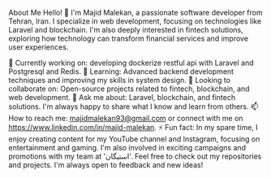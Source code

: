 
<p>About Me
Hello! 👋 I'm Majid Malekan, a passionate software developer from Tehran, Iran. I specialize in web development, focusing on technologies like Laravel and blockchain. I'm also deeply interested in fintech solutions, exploring how technology can transform financial services and improve user experiences.

🔭 Currently working on: developing dockerize restful api with Laravel and Postgresql and Redis.
🌱 Learning: Advanced backend development techniques and improving my skills in system design.
👯 Looking to collaborate on: Open-source projects related to fintech, blockchain, and web development.
💬 Ask me about: Laravel, blockchain, and fintech solutions. I'm always happy to share what I know and learn from others.
📫 How to reach me: majidmalekan93@gmail.com or connect with me on https://www.linkedin.com/in/majid-malekan.
⚡ Fun fact: In my spare time, I enjoy creating content for my YouTube channel and Instagram, focusing on entertainment and gaming. I'm also involved in exciting campaigns and promotions with my team at 'استیگان'.
Feel free to check out my repositories and projects. I'm always open to feedback and new ideas!
</p>
